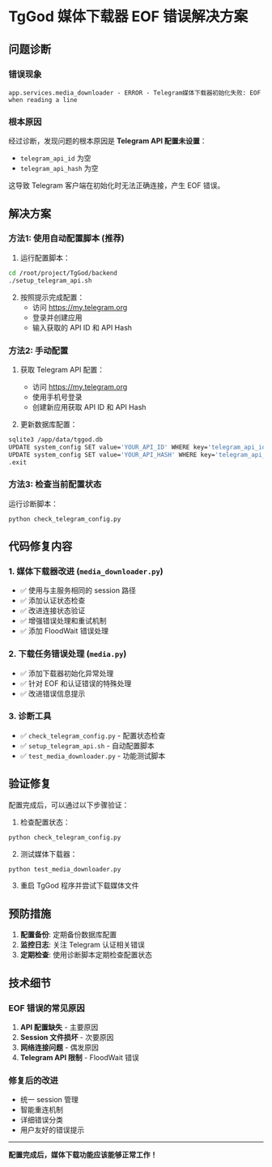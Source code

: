 # TgGod 媒体下载器 EOF 错误解决方案

## 问题诊断

### 错误现象
```
app.services.media_downloader - ERROR - Telegram媒体下载器初始化失败: EOF when reading a line
```

### 根本原因
经过诊断，发现问题的根本原因是 **Telegram API 配置未设置**：
- `telegram_api_id` 为空
- `telegram_api_hash` 为空

这导致 Telegram 客户端在初始化时无法正确连接，产生 EOF 错误。

## 解决方案

### 方法1: 使用自动配置脚本 (推荐)

1. 运行配置脚本：
```bash
cd /root/project/TgGod/backend
./setup_telegram_api.sh
```

2. 按照提示完成配置：
   - 访问 https://my.telegram.org
   - 登录并创建应用
   - 输入获取的 API ID 和 API Hash

### 方法2: 手动配置

1. 获取 Telegram API 配置：
   - 访问 https://my.telegram.org
   - 使用手机号登录
   - 创建新应用获取 API ID 和 API Hash

2. 更新数据库配置：
```bash
sqlite3 /app/data/tggod.db
UPDATE system_config SET value='YOUR_API_ID' WHERE key='telegram_api_id';
UPDATE system_config SET value='YOUR_API_HASH' WHERE key='telegram_api_hash';
.exit
```

### 方法3: 检查当前配置状态

运行诊断脚本：
```bash
python check_telegram_config.py
```

## 代码修复内容

### 1. 媒体下载器改进 (`media_downloader.py`)

- ✅ 使用与主服务相同的 session 路径
- ✅ 添加认证状态检查
- ✅ 改进连接状态验证
- ✅ 增强错误处理和重试机制
- ✅ 添加 FloodWait 错误处理

### 2. 下载任务错误处理 (`media.py`)

- ✅ 添加下载器初始化异常处理
- ✅ 针对 EOF 和认证错误的特殊处理
- ✅ 改进错误信息提示

### 3. 诊断工具

- ✅ `check_telegram_config.py` - 配置状态检查
- ✅ `setup_telegram_api.sh` - 自动配置脚本
- ✅ `test_media_downloader.py` - 功能测试脚本

## 验证修复

配置完成后，可以通过以下步骤验证：

1. 检查配置状态：
```bash
python check_telegram_config.py
```

2. 测试媒体下载器：
```bash
python test_media_downloader.py
```

3. 重启 TgGod 程序并尝试下载媒体文件

## 预防措施

1. **配置备份**: 定期备份数据库配置
2. **监控日志**: 关注 Telegram 认证相关错误
3. **定期检查**: 使用诊断脚本定期检查配置状态

## 技术细节

### EOF 错误的常见原因
1. **API 配置缺失** - 主要原因
2. **Session 文件损坏** - 次要原因  
3. **网络连接问题** - 偶发原因
4. **Telegram API 限制** - FloodWait 错误

### 修复后的改进
- 统一 session 管理
- 智能重连机制
- 详细错误分类
- 用户友好的错误提示

---

**配置完成后，媒体下载功能应该能够正常工作！**